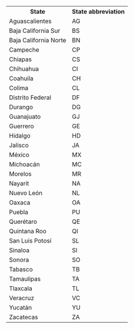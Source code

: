 <table>
  <tr><th>State</th><th>State abbreviation</th></tr>
  <tr><td>Aguascalientes</td><td>AG</td></tr>
<tr><td>Baja California Sur</td><td>BS</td></tr>
<tr><td>Baja California Norte</td><td>BN</td></tr>
<tr><td>Campeche</td><td>CP</td></tr>
<tr><td>Chiapas</td><td>CS</td></tr>
<tr><td>Chihuahua</td><td>CI</td></tr>
<tr><td>Coahuila</td><td>CH</td></tr>
<tr><td>Colima</td><td>CL</td></tr>
<tr><td>Distrito Federal</td><td>DF</td></tr>
<tr><td>Durango</td><td>DG</td></tr>
<tr><td>Guanajuato</td><td>GJ</td></tr>
<tr><td>Guerrero</td><td>GE</td></tr>
<tr><td>Hidalgo</td><td>HD</td></tr>
<tr><td>Jalisco</td><td>JA</td></tr>
<tr><td>México</td><td>MX</td></tr>
<tr><td>Michoacán </td><td>MC</td></tr>
<tr><td>Morelos</td><td>MR</td></tr>
<tr><td>Nayarit</td><td>NA</td></tr>
<tr><td>Nuevo León</td><td>NL</td></tr>
<tr><td>Oaxaca</td><td>OA</td></tr>
<tr><td>Puebla</td><td>PU</td></tr>
<tr><td>Querétaro </td><td>QE</td></tr>
<tr><td>Quintana Roo</td><td>QI</td></tr>
<tr><td>San Luis Potosí </td><td>SL</td></tr>
<tr><td>Sinaloa</td><td>SI</td></tr>
<tr><td>Sonora</td><td>SO</td></tr>
<tr><td>Tabasco</td><td>TB</td></tr>
<tr><td>Tamaulipas</td><td>TA</td></tr>
<tr><td>Tlaxcala</td><td>TL</td></tr>
<tr><td>Veracruz</td><td>VC</td></tr>
<tr><td>Yucatán </td><td>YU</td></tr>
<tr><td>Zacatecas</td><td>ZA</td></tr>
</table>
